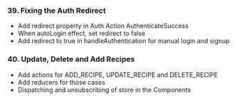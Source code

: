 ### 39. Fixing the Auth Redirect

* Add redirect property in Auth Action AuthenticateSuccess
* When autoLogin effect, set redirect to false
* Add redirect to true in handleAuthentication for manual login and signup

### 40. Update, Delete and Add Recipes

* Add actions for ADD_RECIPE, UPDATE_RECIPE and DELETE_RECIPE
* Add reducers for those cases
* Dispatching and unsubscribing of store in the Components